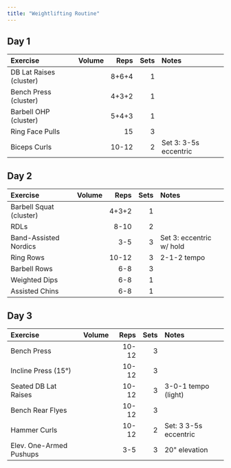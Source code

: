 ```yaml
---
title: "Weightlifting Routine"
---
```


## Day 1

| Exercise                  | Volume    | Reps  | Sets | Notes                      |
|:----------|:----|--:|--:|:-----------|
| DB Lat Raises (cluster)   |           | 8+6+4 | 1    |                            |
| Bench Press (cluster)     |           | 4+3+2 | 1    |                            |
| Barbell OHP (cluster)     |           | 5+4+3 | 1    |                            |
| Ring Face Pulls           |           | 15    | 3    |                            |
| Biceps Curls              |           | 10-12 | 2    | Set 3: 3-5s eccentric      |

## Day 2

| Exercise                  | Volume    | Reps  | Sets | Notes                      |
|:----------|:----|--:|--:|:-----------|
| Barbell Squat (cluster)   |           | 4+3+2 | 1    |                            |
| RDLs                      |           | 8-10  | 2    |                            |
| Band-Assisted Nordics     |           | 3-5   | 3    | Set 3: eccentric w/ hold   |
| Ring Rows                 |           | 10-12 | 3    | 2-1-2 tempo                |
| Barbell Rows              |           | 6-8   | 3    |                            |
| Weighted Dips             |           | 6-8   | 1    |                            |
| Assisted Chins            |           | 6-8   | 1    |                            |

## Day 3

| Exercise                  | Volume    | Reps  | Sets | Notes                      |
|:----------|:----|--:|--:|:-----------|
| Bench Press               |           | 10-12 | 3    |                            |
| Incline Press (15°)       |           | 10-12 | 3    |                            |
| Seated DB Lat Raises      |           | 10-12 | 3    | 3-0-1 tempo (light)        |
| Bench Rear Flyes          |           | 10-12 | 3    |                            |
| Hammer Curls              |           | 10-12 | 2    | Set: 3 3-5s eccentric      |
| Elev. One-Armed Pushups   |           | 3-5   | 3    | 20" elevation              |
